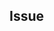 <!--
GitHub Issues in the `demokratie-live/democracy-client` repository are used for tracking all bugs in the DEMOCRACY project. Please take a look at the issue templates at
https://github.com/demokratie-live/democracy-client/issues/new/choose
before submitting a new issue. Following one of the issue templates will ensure maintainers can route your request efficiently.

Thanks!
-->

## Issue
<!-- Describe your Issue in detail. -->

<!-- Attach screenshots and drawings if needed. -->

